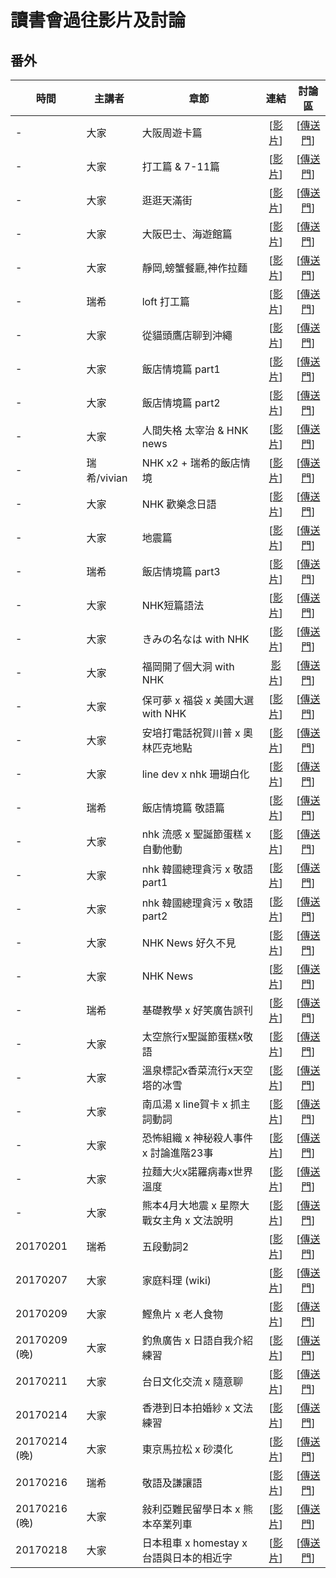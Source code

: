 # 讀書會過往影片及討論

## 番外

| 時間 | 主講者 | 章節 | 連結 | 討論區 |
| ------ | ------ | ------ | :------: | :------: |
| - | 大家 | 大阪周遊卡篇 | [[影片](https://www.facebook.com/readbook999/videos/1809975039244918/)] | [[傳送門](https://github.com/onlinereadbook/bookJapanese/issues/2)] |
| - | 大家 | 打工篇 & 7-11篇 | [[影片](https://youtu.be/EW79Srj0zOs)] | [[傳送門](https://github.com/onlinereadbook/bookJapanese/issues/3)] |
| - | 大家 | 逛逛天滿街 | [[影片](https://www.facebook.com/readbook999/videos/1813934562182299/)] | [[傳送門](https://github.com/onlinereadbook/bookJapanese/issues/4)] |
| - | 大家 | 大阪巴士、海遊館篇 | [[影片](https://www.facebook.com/readbook999/videos/1814393438803078/)] | [[傳送門](https://github.com/onlinereadbook/bookJapanese/issues/5)] |
| - | 大家 | 靜岡,螃蟹餐廳,神作拉麵 | [[影片](https://www.facebook.com/readbook999/videos/1815304392045316/)] | [[傳送門](https://github.com/onlinereadbook/bookJapanese/issues/6)] |
| - | 瑞希 | loft 打工篇 | [[影片](https://www.facebook.com/readbook999/videos/1816442135264875/)] | [[傳送門](https://github.com/onlinereadbook/bookJapanese/issues/7)] |
| - | 大家 | 從貓頭鷹店聊到沖繩 | [[影片](https://www.facebook.com/readbook999/videos/1817213125187776/)] | [[傳送門](https://github.com/onlinereadbook/bookJapanese/issues/8)] |
| - | 大家 | 飯店情境篇 part1 | [[影片](https://www.facebook.com/readbook999/videos/1819114028331019/)] | [[傳送門](https://github.com/onlinereadbook/bookJapanese/issues/9)] |
| - | 大家 | 飯店情境篇 part2 | [[影片](https://www.facebook.com/readbook999/videos/1819114848330937/)] | [[傳送門](https://github.com/onlinereadbook/bookJapanese/issues/9)] |
| - | 大家 | 人間失格 太宰治 & HNK news | [[影片](https://www.facebook.com/readbook999/videos/1819708954938193/)] | [[傳送門](https://github.com/onlinereadbook/bookJapanese/issues/10)] |
| - | 瑞希/vivian | NHK x2 + 瑞希的飯店情境 | [[影片](https://www.facebook.com/readbook999/videos/1820227644886324/)] | [[傳送門](https://github.com/onlinereadbook/bookJapanese/issues/11)] |
| - | 大家 | NHK 歡樂念日語 | [[影片](https://www.facebook.com/readbook999/videos/1821336918108730/)] | [[傳送門](https://github.com/onlinereadbook/bookJapanese/issues/12)] |
| - | 大家 | 地震篇 | [[影片](https://www.facebook.com/readbook999/videos/1823059174603171/)] | [[傳送門](https://github.com/onlinereadbook/bookJapanese/issues/13)] |
| - | 瑞希 | 飯店情境篇 part3 | [[影片](https://www.facebook.com/readbook999/videos/1824306967811725/)] | [[傳送門](https://github.com/onlinereadbook/bookJapanese/issues/14)] |
| - | 大家 | NHK短篇語法 | [[影片](https://www.youtube.com/watch?v=_ge_A0earL4&feature=youtu.be)] | [[傳送門](https://github.com/onlinereadbook/bookJapanese/issues/15)] |
| - | 大家 | きみの名なは with NHK | [[影片](https://www.youtube.com/watch?v=Q2cHZAakNBU&feature=youtu.be)] | [[傳送門](https://github.com/onlinereadbook/bookJapanese/issues/16)] |
| - | 大家 | 福岡開了個大洞 with NHK | [影片](https://www.youtube.com/watch?v=mEt0Zw3sFIA&feature=youtu.be)] | [[傳送門](https://github.com/onlinereadbook/bookJapanese/issues/17)] |
| - | 大家 | 保可夢 x 福袋 x 美國大選 with NHK | [[影片](https://www.youtube.com/watch?v=i8dXFoA0kDw)] | [[傳送門](https://github.com/onlinereadbook/bookJapanese/issues/18)] |
| - | 大家 | 安培打電話祝賀川普 x 奧林匹克地點 | [[影片](https://www.youtube.com/watch?v=tXWCrbkjxM)] | [[傳送門](https://github.com/onlinereadbook/bookJapanese/issues/19)] |
| - | 大家 | line dev x nhk 珊瑚白化 | [[影片](https://www.youtube.com/watch?v=0Zyt8g_JxP4)] | [[傳送門](https://github.com/onlinereadbook/bookJapanese/issues/20)] |
| - | 瑞希 | 飯店情境篇 敬語篇 | [[影片](https://www.youtube.com/watch?v=m0OEvv9AmzM)] | [[傳送門](https://github.com/onlinereadbook/bookJapanese/issues/21)] |
| - | 大家 | nhk 流感 x 聖誕節蛋糕 x 自動他動 | [[影片](https://www.youtube.com/watch?v=Zy081DYQLA4)] | [[傳送門](https://github.com/onlinereadbook/bookJapanese/issues/22)] |
| - | 大家 | nhk 韓國總理貪污 x 敬語 part1 | [[影片](https://www.youtube.com/watch?v=s0Ax_wToJ20)] | [[傳送門](https://github.com/onlinereadbook/bookJapanese/issues/23)] |
| - | 大家 | nhk 韓國總理貪污 x 敬語 part2 | [[影片](https://www.youtube.com/watch?v=WR7TDQipVTA)] | [[傳送門](https://github.com/onlinereadbook/bookJapanese/issues/23)] |
| - | 大家 | NHK News 好久不見 | [[影片](https://www.youtube.com/watch?v=BU2A6j_Rwl0)] | [[傳送門](https://github.com/onlinereadbook/bookJapanese/issues/24)] |
| - | 大家 | NHK News | [[影片](https://www.youtube.com/watch?v=NQfKjpoBcdQ)] | [[傳送門](https://github.com/onlinereadbook/bookJapanese/issues/25)] |
| - | 瑞希 | 基礎教學 x 好笑廣告誤刊 | [[影片](https://www.youtube.com/watch?v=iAfNn9RTN78)] | [[傳送門](https://github.com/onlinereadbook/bookJapanese/issues/26)] |
| - | 大家 | 太空旅行x聖誕節蛋糕x敬語 | [[影片](https://www.youtube.com/watch?v=Qht5dzRWeWE)] | [[傳送門](https://github.com/onlinereadbook/bookJapanese/issues/27)] |
| - | 大家 | 溫泉標記x香菜流行x天空塔的冰雪 | [[影片](https://www.youtube.com/watch?v=p6VoRbdbnbM)] | [[傳送門](https://github.com/onlinereadbook/bookJapanese/issues/28)] |
| - | 大家 | 南瓜湯 x line賀卡 x 抓主詞動詞 | [[影片](https://www.youtube.com/watch?v=Y9WVkSe68Ns)] | [[傳送門](https://github.com/onlinereadbook/bookJapanese/issues/29)] |
| - | 大家 | 恐怖組織 x 神秘殺人事件 x 討論進階23事 | [[影片](https://www.youtube.com/watch?v=_Ifq_zB-3IQ)] | [[傳送門](https://github.com/onlinereadbook/bookJapanese/issues/30)] |
| - | 大家 | 拉麵大火x諾羅病毒x世界溫度 | [[影片](https://www.youtube.com/watch?v=UDo5H596abU)] | [[傳送門](https://github.com/onlinereadbook/bookJapanese/issues/31)] |
| - | 大家 | 熊本4月大地震 x 星際大戰女主角 x 文法說明 | [[影片](https://www.youtube.com/watch?v=ywmbEBChX-0)] | [[傳送門](https://github.com/onlinereadbook/bookJapanese/issues/32)] |
| 20170201 | 瑞希 | 五段動詞2 | [[影片](https://www.youtube.com/watch?v=D3UyFhupK2Q)] | [[傳送門](https://github.com/onlinereadbook/bookJapanese/issues/32)] |
| 20170207 | 大家 | 家庭料理 (wiki) | [[影片](https://www.youtube.com/watch?v=KVRMSsEmeYk)] | [[傳送門](https://github.com/onlinereadbook/bookJapanese/issues/32)] |
| 20170209 | 大家 | 鰹魚片 x 老人食物 | [[影片](https://www.youtube.com/watch?v=z7MJsyveUnk)] | [[傳送門](https://github.com/onlinereadbook/bookJapanese/issues/32)] |
| 20170209 (晚) | 大家 | 釣魚廣告 x 日語自我介紹練習 | [[影片](https://www.youtube.com/watch?v=6neCJEi8rh8)] | [[傳送門](https://github.com/onlinereadbook/bookJapanese/issues/32)] |
| 20170211 | 大家 | 台日文化交流 x 隨意聊 | [[影片](https://www.youtube.com/watch?v=VbS_TInwJmo)] | [[傳送門](https://github.com/onlinereadbook/bookJapanese/issues/32)] |
| 20170214 | 大家 | 香港到日本拍婚紗 x 文法練習 | [[影片](https://www.youtube.com/watch?v=77PNDCeTLhA)] | [[傳送門](https://github.com/onlinereadbook/bookJapanese/issues/32)] |
| 20170214 (晚)  | 大家 | 東京馬拉松 x 砂漠化  | [[影片](https://www.youtube.com/watch?v=DlVQFtoQAYc)] | [[傳送門](https://github.com/onlinereadbook/bookJapanese/issues/32)] |
| 20170216 | 瑞希 | 敬語及謙讓語 | [[影片](https://www.youtube.com/watch?v=Y7txT_0r2hI)] | [[傳送門](https://github.com/onlinereadbook/bookJapanese/issues/32)] |
| 20170216 (晚) | 大家 | 敍利亞難民留學日本 x 熊本卒業列車 | [[影片](https://www.youtube.com/watch?v=r6f_bz6_cmU)] | [[傳送門](https://github.com/onlinereadbook/bookJapanese/issues/32)] |
| 20170218 | 大家| 日本租車 x homestay x 台語與日本的相近字 | [[影片](https://www.youtube.com/watch?v=xoFqicDtaSk)] | [[傳送門](https://github.com/onlinereadbook/bookJapanese/issues/32)] |
